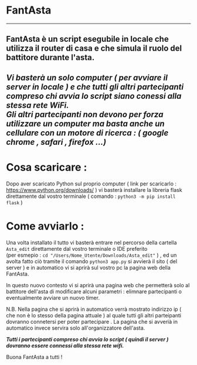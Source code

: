 # FantAsta 
---
## FantAsta è un script esegubile in locale che utilizza il router di casa e che simula il ruolo del battitore durante l'asta. 

***Vi basterà un solo computer ( per avviare il server in locale ) e che tutti gli altri partecipanti compreso chi avvia lo script siano conessi alla stessa rete WiFi.  
Gli altri partecipanti non devono per forza utilizzare un computer ma basta anche un cellulare con un motore di ricerca : ( google chrome , safari , firefox ...)***
---
# Cosa scaricare :
Dopo aver scaricato Python sul proprio computer ( link per scaricarlo  : https://www.python.org/downloads/ ) vi basterà installare la libreria flask direttamente dal vostro terminale ( comando :  `python3 -m pip install flask` )
# Come avviarlo  :
Una volta installato il tutto vi basterà entrare nel  percorso della cartella `Asta_edit` direttamente dal  vostro terminale o IDE preferito  
(per esmepio : `cd "/Users/Nome_Utente/Downloads/Asta_edit"` ) , ed un avolta fatto ciò tramite il comando `python3 app.py` si avvierà il sito ( del server ) e in automatico vi si aprirà sul vostro pc la pagina web della FantAsta.

In  questo nuovo contesto vi si aprirà una pagina web che permetterà solo al battitore dell'asta di modificare alcuni parametri : elimnare partecipanti o eventualmente avviare un nuovo timer. 

N.B. Nella pagina che si aprirà in automatico verrà mostrato indirizzo ip  ( che non è lo stesso della pagina attuale  ) al quale tutti gli altri parteipanti dovranno connetersi per poter partecipare .  La pagina che si avverià in automatico invece servira solo all'organizzatore dell'asta.   

***Tutti i partecipanti compreso chi avvia lo script ( quindi il server ) dovranno essere connessi alla stessa rete wifi.***


Buona FantAsta a tutti !
